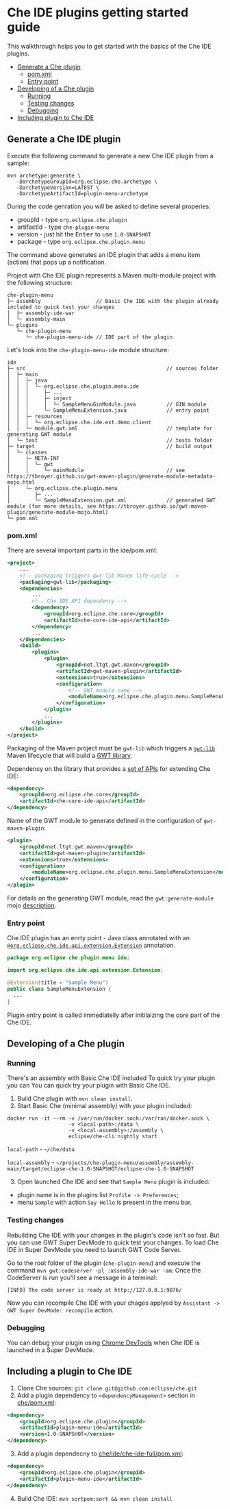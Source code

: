 # Che IDE plugins getting started guide
This walkthrough helps you to get started with the basics of the Che IDE plugins.
- [Generate a Che plugin](#generate-a-che-plugin)
  * [pom.xml](#pomxml)
  * [Entry point](#entry-point)
- [Developing of a Che plugin](#developing-of-a-che-plugin)
  * [Running](#running)
  * [Testing changes](#testing-changes)
  * [Debugging](#debugging)
- [Including plugin to Che IDE](#including-a-plugin-to-che-ide)

## Generate a Che IDE plugin
Execute the following command to generate a new Che IDE plugin from a sample:
```
mvn archetype:generate \
   -DarchetypeGroupId=org.eclipse.che.archetype \
   -DarchetypeVersion=LATEST \
   -DarchetypeArtifactId=plugin-menu-archetype
```
During the code genration you will be asked to define several properies:
- groupId - type `org.eclipse.che.plugin`
- artifactId - type `che-plugin-menu`
- version - just hit the <kbd>Enter</kbd> to use `1.0-SNAPSHOT`
- package - type `org.eclipse.che.plugin.menu`

The command above generates an IDE plugin that adds a menu item (action) that pops up a notification.

Project with Che IDE plugin represents a Maven multi-module project with the following structure:
```
che-plugin-menu
├─ assembly                  // Basic Che IDE with the plugin already included to quick test your changes
│  ├─ assembly-ide-war
│  └─ assembly-main
└─ plugins
   └─ che-plugin-menu
      └─ che-plugin-menu-ide // IDE part of the plugin
```

Let's look into the `che-plugin-menu-ide` module structure:
```
ide
├─ src                                              // sources folder
│  ├─ main
│  │  ├─ java
│  │  │  └─ org.eclipse.che.plugin.menu.ide
│  │  │     ├─ ...
│  │  │     ├─ inject
│  │  │     │  └─ SampleMenuGinModule.java          // GIN module
│  │  │     └─ SampleMenuExtension.java             // entry point
│  │  ├─ resources
│  │  │  └─ org.eclipse.che.ide.ext.demo.client
│  │  └─ module.gwt.xml                             // template for generating GWT module
│  └─ test                                          // tests folder
├─ target                                           // build output
│  └─ classes
│     ├─ META-INF
│     │  └─ gwt
│     │     └─ mainModule                           // see https://tbroyer.github.io/gwt-maven-plugin/generate-module-metadata-mojo.html
│     └─ org.eclipse.che.plugin.menu
│        ├─ ...
│        └─ SampleMenuExtension.gwt.xml             // generated GWT module (for more details, see https://tbroyer.github.io/gwt-maven-plugin/generate-module-mojo.html)
└─ pom.xml
```

### pom.xml
There are several important parts in the ide/pom.xml:
```xml
<project>
    ...
    <!-- packaging triggers gwt-lib Maven life-cycle -->
    <packaging>gwt-lib</packaging>
    <dependencies>
        ...
        <!-- Che IDE API dependency -->
        <dependency>
            <groupId>org.eclipse.che.core</groupId>
            <artifactId>che-core-ide-api</artifactId>
        </dependency>
        ...
    </dependencies>
    <build>
        <plugins>
            <plugin>
                <groupId>net.ltgt.gwt.maven</groupId>
                <artifactId>gwt-maven-plugin</artifactId>
                <extensions>true</extensions>
                <configuration>
                    <!-- GWT module name -->
                    <moduleName>org.eclipse.che.plugin.menu.SampleMenuExtension</moduleName>
                </configuration>
            </plugin>
            ...
        </plugins>
    </build>
</project>
```

Packaging of the Maven project must be `gwt-lib` which triggers a [`gwt-lib`](https://tbroyer.github.io/gwt-maven-plugin/lifecycles.html#GWT_Library:_gwt-lib) Maven lifecycle that will build a [GWT library](https://tbroyer.github.io/gwt-maven-plugin/artifact-handlers.html#GWT_Library:_gwt-lib).

Dependency on the library that provides a [set of APIs](https://docs.google.com/spreadsheets/d/1ijapDnl1G7svy7sIKgTntyTuVsnd9nFcH0-357C0MxE/edit#gid=0) for extending Che IDE:
```xml
<dependency>
    <groupId>org.eclipse.che.core</groupId>
    <artifactId>che-core-ide-api</artifactId>
</dependency>
```

Name of the GWT module to generate defined in the configuration of `gwt-maven-plugin`:
```xml
<plugin>
    <groupId>net.ltgt.gwt.maven</groupId>
    <artifactId>gwt-maven-plugin</artifactId>
    <extensions>true</extensions>
    <configuration>
        <moduleName>org.eclipse.che.plugin.menu.SampleMenuExtension</moduleName>
    </configuration>
</plugin>
```
For details on the generating GWT module, read the `gwt:generate-module` mojo [description](https://tbroyer.github.io/gwt-maven-plugin/generate-module-mojo.html).

### Entry point
Che IDE plugin has an enrty point - Java class annotated with an [`@org.eclipse.che.ide.api.extension.Extension`](https://github.com/eclipse/che/blob/master/ide/che-core-ide-api/src/main/java/org/eclipse/che/ide/api/extension/Extension.java) annotation.
```java
package org.eclipse.che.plugin.menu.ide;

import org.eclipse.che.ide.api.extension.Extension;

@Extension(title = "Sample Menu")
public class SampleMenuExtension {
  ...
}
```
Plugin entry point is called immediatelly after initilaizing the core part of the Che IDE.

## Developing of a Che plugin
### Running
There's an assembly with Basic Che IDE included
To quick try your plugin you can
You can quick try your plugin with Basic Che IDE.
1. Build Che plugin with `mvn clean install`.
2. Start Basic Che (minimal assembly) with your plugin included:
```
docker run -it --rm -v /var/run/docker.sock:/var/run/docker.sock \
                    -v <local-path>:/data \
                    -v <local-assembly>:/assembly \
                    eclipse/che-cli:nightly start
```
`local-path` - `~/che/data`

`local-assembly` - `~/projects/che-plugin-menu/assembly/assembly-main/target/eclipse-che-1.0-SNAPSHOT/eclipse-che-1.0-SNAPSHOT`

3. Open launched Che IDE and see that `Sample Menu` plugin is included:
- plugin name is in the plugins list `Profile -> Preferences`;
- menu `Sample` with action `Say Hello` is present in the menu bar.

### Testing changes
Rebuilding Che IDE with your changes in the plugin's code isn't so fast. But you can use GWT Super DevMode to quick test your changes. To load Che IDE in Super DevMode you need to launch GWT Code Server.

Go to the root folder of the plugin (`che-plugin-menu`) and execute the command `mvn gwt:codeserver -pl :assembly-ide-war -am`.
Once the CodeServer is run you'll see a message in a terminal:

`[INFO] The code server is ready at http://127.0.0.1:9876/`

Now you can recompile Che IDE with your chages applyed by `Assistant -> GWT Super DevMode: recompile` action.

### Debugging
You can debug your plugin using [Chrome DevTools](https://developers.google.com/web/tools/chrome-devtools/) when Che IDE is launched in a Super DevMode.

## Including a plugin to Che IDE
1. Clone Che sources: `git clone git@github.com:eclipse/che.git`
2. Add a plugin dependency to `<dependencyManagement>` section in [che/pom.xml](https://github.com/eclipse/che/blob/master/pom.xml):
```xml
<dependency>
    <groupId>org.eclipse.che.plugin</groupId>
    <artifactId>plugin-menu-ide</artifactId>
    <version>1.0-SNAPSHOT</version>
</dependency>
```
3. Add a plugin dependecny to [che/ide/che-ide-full/pom.xml](https://github.com/eclipse/che/blob/master/ide/che-ide-full/pom.xml):
```xml
<dependency>
    <groupId>org.eclipse.che.plugin</groupId>
    <artifactId>plugin-menu-ide</artifactId>
</dependency>
```
4. Build Che IDE: `mvn sortpom:sort && mvn clean install`
